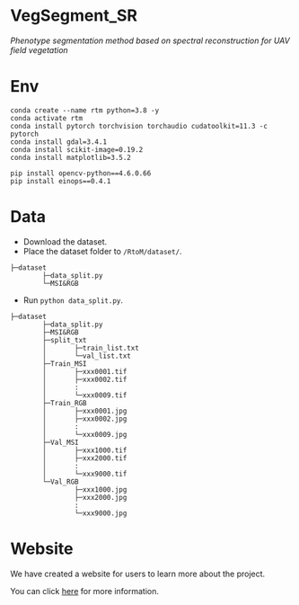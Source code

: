 # VegSegment_SR
*Phenotype segmentation method based on spectral reconstruction for UAV field vegetation*

# Env

```shell
conda create --name rtm python=3.8 -y
conda activate rtm
conda install pytorch torchvision torchaudio cudatoolkit=11.3 -c pytorch
conda install gdal=3.4.1
conda install scikit-image=0.19.2
conda install matplotlib=3.5.2

pip install opencv-python==4.6.0.66
pip install einops==0.4.1
```



# Data

- Download the dataset.
- Place the dataset folder to `/RtoM/dataset/`.

```shell
├─dataset
        ├─data_split.py
        └─MSI&RGB
```



- Run `python data_split.py`.

```shell
├─dataset
        ├─data_split.py
        ├─MSI&RGB
        ├─split_txt
        │  		├─train_list.txt
        │  		└─val_list.txt
        ├─Train_MSI
        │  		├─xxx0001.tif
        │  		├─xxx0002.tif
        │  		:
        │  		└─xxx0009.tif
        ├─Train_RGB
        │  		├─xxx0001.jpg
        │  		├─xxx0002.jpg
        │  		:
        │  		└─xxx0009.jpg
        ├─Val_MSI
        │  		├─xxx1000.tif
        │  		├─xxx2000.tif
        │  		:
        │  		└─xxx9000.tif
        └─Val_RGB
           		├─xxx1000.jpg
           		├─xxx2000.jpg
           		:
           		└─xxx9000.jpg
```

# Website

We have created a website for users to learn more about the project.

You can click [here](http://sr-seg.samlab.cn/) for more information.
